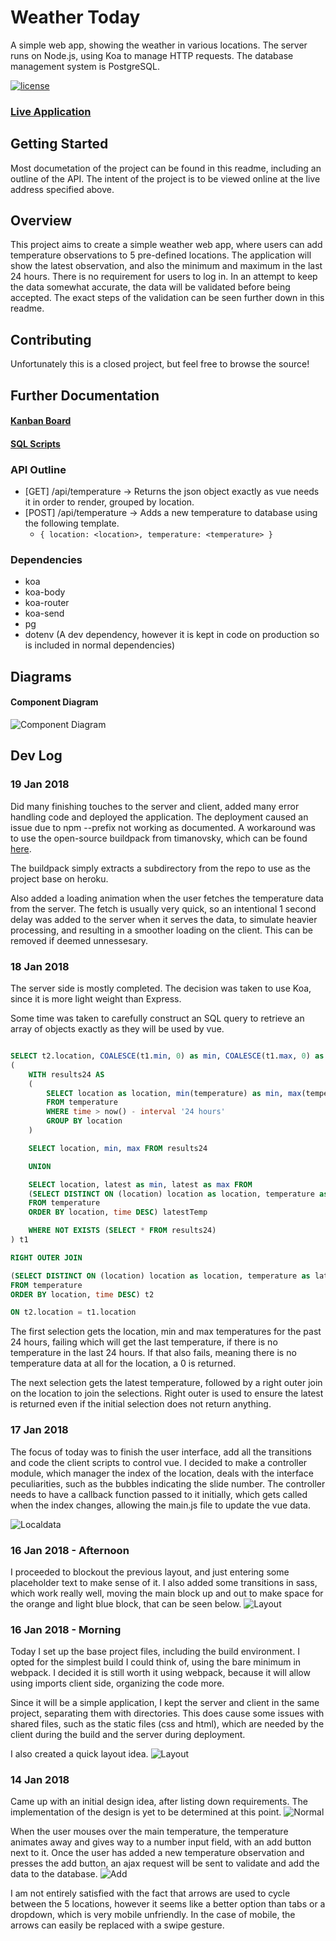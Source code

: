 # Weather Today
A simple web app, showing the weather in various locations. The server runs on Node.js, using Koa to manage HTTP requests. The database management system is PostgreSQL.

[![license](https://img.shields.io/github/license/ramon54321/WeatherToday.svg?style=for-the-badge)](https://raw.githubusercontent.com/ramon54321/WeatherToday/master/LICENSE)

### [Live Application](https://weathertodayreaktor.herokuapp.com/)

## Getting Started
Most documetation of the project can be found in this readme, including an outline of the API. The intent of the project is to be viewed online at the live address specified above.

## Overview
This project aims to create a simple weather web app, where users can add temperature observations to 5 pre-defined locations. The application will show the latest observation, and also the minimum and maximum in the last 24 hours. There is no requirement for users to log in.
In an attempt to keep the data somewhat accurate, the data will be validated before being accepted. The exact steps of the validation can be seen further down in this readme.

## Contributing
Unfortunately this is a closed project, but feel free to browse the source!

## Further Documentation
#### [Kanban Board](https://github.com/ramon54321/WeatherToday/projects/1)
#### [SQL Scripts](https://github.com/ramon54321/WeatherToday/blob/master/Documentation/SQLScripts.md)

### API Outline
- [GET] /api/temperature -> Returns the json object exactly as vue needs it in order to render, grouped by location.
- [POST] /api/temperature -> Adds a new temperature to database using the following template.
	- `{ location: <location>, temperature: <temperature> }`

### Dependencies
- koa
- koa-body
- koa-router
- koa-send
- pg
- dotenv (A dev dependency, however it is kept in code on production so is included in normal dependencies)

## Diagrams
#### Component Diagram
![Component Diagram](https://raw.githubusercontent.com/ramon54321/WeatherToday/master/Documentation/ComponentDiagram.svg?sanitize=true)

## Dev Log
### 19 Jan 2018
Did many finishing touches to the server and client, added many error handling code and deployed the application. The deployment caused an issue due to npm --prefix not working as documented. A workaround was to use the open-source buildpack from timanovsky, which can be found [here](https://github.com/timanovsky/subdir-heroku-buildpack).

The buildpack simply extracts a subdirectory from the repo to use as the project base on heroku.

Also added a loading animation when the user fetches the temperature data from the server. The fetch is usually very quick, so an intentional 1 second delay was added to the server when it serves the data, to simulate heavier processing, and resulting in a smoother loading on the client. This can be removed if deemed unnessesary.

### 18 Jan 2018
The server side is mostly completed. The decision was taken to use Koa, since it is more light weight than Express.

Some time was taken to carefully construct an SQL query to retrieve an array of objects exactly as they will be used by vue.

``` SQL

SELECT t2.location, COALESCE(t1.min, 0) as min, COALESCE(t1.max, 0) as max, t2.latest FROM
(
	WITH results24 AS
	(
		SELECT location as location, min(temperature) as min, max(temperature) as max
		FROM temperature
		WHERE time > now() - interval '24 hours'
		GROUP BY location
	)

	SELECT location, min, max FROM results24

	UNION

	SELECT location, latest as min, latest as max FROM
	(SELECT DISTINCT ON (location) location as location, temperature as latest
	FROM temperature
	ORDER BY location, time DESC) latestTemp

	WHERE NOT EXISTS (SELECT * FROM results24)
) t1

RIGHT OUTER JOIN

(SELECT DISTINCT ON (location) location as location, temperature as latest
FROM temperature
ORDER BY location, time DESC) t2

ON t2.location = t1.location
```
The first selection gets the location, min and max temperatures for the past 24 hours, failing which will get the last temperature, if there is no temperature in the last 24 hours. If that also fails, meaning there is no temperature data at all for the location, a 0 is returned.

The next selection gets the latest temperature, followed by a right outer join on the location to join the selections. Right outer is used to ensure the latest is returned even if the initial selection does not return anything.

### 17 Jan 2018
The focus of today was to finish the user interface, add all the transitions and code the client scripts to control vue. I decided to make a controller module, which manager the index of the location, deals with the interface peculiarities, such as the bubbles indicating the slide number. The controller needs to have a callback function passed to it initially, which gets called when the index changes, allowing the main.js file to update the vue data.

![Localdata](https://raw.githubusercontent.com/ramon54321/WeatherToday/master/Documentation/localdata.gif)

### 16 Jan 2018 - Afternoon
I proceeded to blockout the previous layout, and just entering some placeholder text to make sense of it. I also added some transitions in sass, which work really well, moving the main block up and out to make space for the orange and light blue block, that can be seen below.
![Layout](https://raw.githubusercontent.com/ramon54321/WeatherToday/master/Documentation/blockout.jpg)

### 16 Jan 2018 - Morning
Today I set up the base project files, including the build environment. I opted for the simplest build I could think of, using the bare minimum in webpack. I decided it is still worth it using webpack, because it will allow using imports client side, organizing the code more.

Since it will be a simple application, I kept the server and client in the same project, separating them with directories. This does cause some issues with shared files, such as the static files (css and html), which are needed by the client during the build and the server during deployment.

I also created a quick layout idea.
![Layout](https://raw.githubusercontent.com/ramon54321/WeatherToday/master/Documentation/concept_divlayout.jpg)

### 14 Jan 2018
Came up with an initial design idea, after listing down requirements. The implementation of the design is yet to be determined at this point.
![Normal](https://raw.githubusercontent.com/ramon54321/WeatherToday/master/Documentation/concept_normal.jpg)

When the user mouses over the main temperature, the temperature animates away and gives way to a number input field, with an add button next to it. Once the user has added a new temperature observation and presses the add button, an ajax request will be sent to validate and add the data to the database.
![Add](https://raw.githubusercontent.com/ramon54321/WeatherToday/master/Documentation/concept_add.jpg)

I am not entirely satisfied with the fact that arrows are used to cycle between the 5 locations, however it seems like a better option than tabs or a dropdown, which is very mobile unfriendly. In the case of mobile, the arrows can easily be replaced with a swipe gesture.
